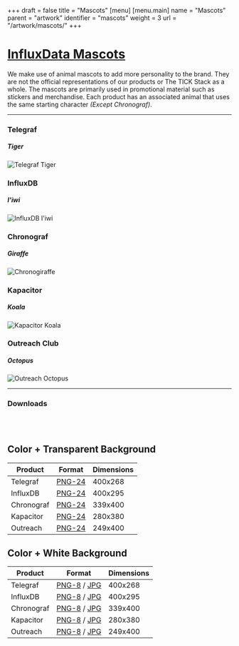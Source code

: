 +++
draft = false
title = "Mascots"
[menu]
  [menu.main]
    name = "Mascots"
    parent = "artwork"
    identifier = "mascots"
    weight = 3
    url = "/artwork/mascots/"
+++

<div class="row">
  <div class="col-xs-12">
    <div class="page-header">
      <a class="page-header--anchor" id="title"></a>
      <a href="#title">
        <h1>InfluxData Mascots</h1>
      </a>
    </div>
  </div>
</div>

<div class="row longform">
  <div class="col-xs-12">
    <p>We make use of animal mascots to add more personality to the brand. They are not the official representations of our products or The TICK Stack as a whole. The mascots are primarily used in promotional material such as stickers and merchandise. Each product has an associated animal that uses the same starting character <em>(Except Chronograf)</em>.</p>
    <hr class="dark"/>
  </div>
</div>

<div class="row longform">
  <div class="col-xs-6 col-sm-3">
    <h3>Telegraf</h3>
    <h5><strong>Tiger</strong></h5>
    <img class="border" src="/img/mascots/telegraf.png" alt="Telegraf Tiger"/>
  </div>
  <div class="col-xs-6 col-sm-3">
    <h3>InfluxDB</h3>
    <h5><strong>I'iwi</strong></h5>
    <img class="border" src="/img/mascots/influxdb.png" alt="InfluxDB I'iwi"/>
  </div>
  <div class="col-xs-6 col-sm-3">
    <h3>Chronograf</h3>
    <h5><strong>Giraffe</strong></h5>
    <img class="border" src="/img/mascots/chronograf.png" alt="Chronogiraffe"/>
  </div>
  <div class="col-xs-6 col-sm-3">
    <h3>Kapacitor</h3>
    <h5><strong>Koala</strong></h5>
    <img class="border" src="/img/mascots/kapacitor.png" alt="Kapacitor Koala"/>
  </div>
</div>
<div class="row longform">
  <div class="col-xs-6 col-sm-3">
    <h3>Outreach Club</h3>
    <h5><strong>Octopus</strong></h5>
    <img class="border" src="/img/mascots/outreach.png" alt="Outreach Octopus"/>
  </div>
</div>

<div class="row longform">
  <div class="col-xs-12">
    <hr class="dark"/>
    <h3>Downloads</h3>
    <br/><br/>
  </div>
  <div class="col-sm-6">
    <div class="panel panel-default">
      <div class="panel-heading">
        <h2 class="panel-title">Color + Transparent Background</h2>
      </div>
      <table class="table v-center">
        <thead>
          <tr>
            <th>Product</th>
            <th>Format</th>
            <th>Dimensions</th>
          </tr>
        </thead>
        <tbody>
          <tr>
            <td>Telegraf</td>
            <td><a href="/img/mascots/mascot-telegraf--transparent_png.png" target="blank">PNG-24</a></td>
            <td>400x268</td>
          </tr>
          <tr>
            <td>InfluxDB</td>
            <td><a href="/img/mascots/mascot-influxdb--transparent_png.png" target="blank">PNG-24</a></td>
            <td>400x295</td>
          </tr>
          <tr>
            <td>Chronograf</td>
            <td><a href="/img/mascots/mascot-chronograf--transparent_png.png" target="blank">PNG-24</a></td>
            <td>339x400</td>
          </tr>
          <tr>
            <td>Kapacitor</td>
            <td><a href="/img/mascots/mascot-kapacitor--transparent_png.png" target="blank">PNG-24</a></td>
            <td>280x380</td>
          </tr>
          <tr>
            <td>Outreach</td>
            <td><a href="/img/mascots/mascot-outreach--transparent_png.png" target="blank">PNG-24</a></td>
            <td>249x400</td>
          </tr>
        </tbody>
      </table>
    </div>
  </div>
  <div class="col-sm-6">
    <div class="panel panel-default">
      <div class="panel-heading">
        <h2 class="panel-title">Color + White Background</h2>
      </div>
      <table class="table v-center">
        <thead>
          <tr>
            <th>Product</th>
            <th>Format</th>
            <th>Dimensions</th>
          </tr>
        </thead>
        <tbody>
          <tr>
            <td>Telegraf</td>
            <td><a href="/img/mascots/mascot-telegraf--white_png.png" target="blank">PNG-8</a> / <a href="/img/mascots/mascot-telegraf--white_jpg.jpg" target="_blank">JPG</a></td>
            <td>400x268</td>
          </tr>
          <tr>
            <td>InfluxDB</td>
            <td><a href="/img/mascots/mascot-influxdb--white_png.png" target="blank">PNG-8</a> / <a href="/img/mascots/mascot-influxdb--white_jpg.jpg" target="_blank">JPG</a></td>
            <td>400x295</td>
          </tr>
          <tr>
            <td>Chronograf</td>
            <td><a href="/img/mascots/mascot-chronograf--white_png.png" target="blank">PNG-8</a> / <a href="/img/mascots/mascot-chronograf--white_jpg.jpg" target="_blank">JPG</a></td>
            <td>339x400</td>
          </tr>
          <tr>
            <td>Kapacitor</td>
            <td><a href="/img/mascots/mascot-kapacitor--white_png.png" target="blank">PNG-8</a> / <a href="/img/mascots/mascot-kapacitor--white_jpg.jpg" target="_blank">JPG</a></td>
            <td>280x380</td>
          </tr>
          <tr>
            <td>Outreach</td>
            <td><a href="/img/mascots/mascot-outreach--white_png.png" target="blank">PNG-8</a> / <a href="/img/mascots/mascot-outreach--white_jpg.jpg" target="_blank">JPG</a></td>
            <td>249x400</td>
          </tr>
        </tbody>
      </table>
    </div>
  </div>
</div>

